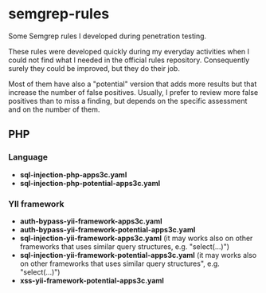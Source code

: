 # semgrep-rules

Some Semgrep rules I developed during penetration testing.

These rules were developed quickly during my everyday activities when I could not find what I needed in the official rules repository. Consequently surely they could be improved, but they do their job.

Most of them have also a "potential" version that adds more results but that increase the number of false positives. Usually, I prefer to review more false positives than to miss a finding, but depends on the specific assessment and on the number of them.

## PHP

### Language

* **sql-injection-php-apps3c.yaml**
* **sql-injection-php-potential-apps3c.yaml**

### YII framework

* **auth-bypass-yii-framework-apps3c.yaml**
* **auth-bypass-yii-framework-potential-apps3c.yaml**
* **sql-injection-yii-framework-apps3c.yaml** (it may works also on other frameworks that uses similar query structures, e.g. "select(...)")
* **sql-injection-yii-framework-potential-apps3c.yaml** (it may works also on other frameworks that uses similar query structures", e.g. "select(...)")
* **xss-yii-framework-potential-apps3c.yaml**